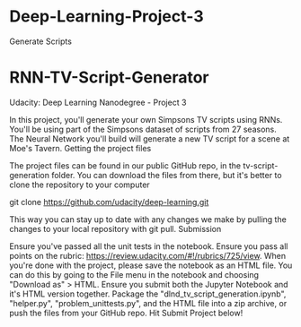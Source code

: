 # Deep-Learning-Project-3
Generate Scripts
# RNN-TV-Script-Generator
Udacity: Deep Learning Nanodegree - Project 3

In this project, you'll generate your own Simpsons TV scripts using RNNs. You'll be using part of the Simpsons dataset of scripts from 27 seasons. The Neural Network you'll build will generate a new TV script for a scene at Moe's Tavern.
Getting the project files

The project files can be found in our public GitHub repo, in the tv-script-generation folder. You can download the files from there, but it's better to clone the repository to your computer

git clone https://github.com/udacity/deep-learning.git

This way you can stay up to date with any changes we make by pulling the changes to your local repository with git pull.
Submission

  Ensure you've passed all the unit tests in the notebook.
  Ensure you pass all points on the rubric: https://review.udacity.com/#!/rubrics/725/view.
  When you're done with the project, please save the notebook as an HTML file. You can do this by going to the File menu in the notebook and choosing "Download as" > HTML. Ensure you submit both the Jupyter Notebook and it's HTML version together.
  Package the "dlnd_tv_script_generation.ipynb", "helper.py", "problem_unittests.py", and the HTML file into a zip archive, or push the files from your GitHub repo.
  Hit Submit Project below!
